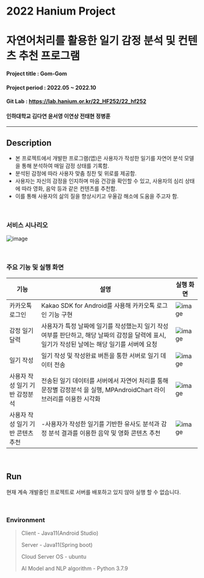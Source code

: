 # 2022 Hanium Project
# 자연어처리를 활용한 일기 감정 분석 및 컨텐츠 추천 프로그램
#### Project title : Gom-Gom
#### Project period : 2022.05 ~ 2022.10
#### Git Lab : https://lab.hanium.or.kr/22_HF252/22_hf252
#### 인하대학교 김다연 윤서영 이연상 전태현 정병훈
-----------------------
## Description
- 본 프로젝트에서 개발한 프로그램(앱)은 사용자가 작성한 일기를 자연어 분석 모델을 통해 분석하여 매일 감정 상태를 기록함.
- 분석된 감정에 따라 사용자 맞춤 칭찬 및 위로를 제공함.
- 사용자는 자신의 감정을 인지하며 마음 건강을 확인할 수 있고, 사용자의 심리 상태에 따라 영화, 음악 등과 같은 컨텐츠를 추천함.
- 이를 통해 사용자의 삶의 질을 향상시키고 우울감 해소에 도움을 주고자 함.

<br>

### 서비스 시나리오
![image](https://user-images.githubusercontent.com/95534831/187061369-fad4878a-1059-4244-9299-0735262232f5.png)

<br>

### 주요 기능 및 실행 화면
| 기능 | 설명 | 실행 화면 | 
| --- | --- | --- |
| 카카오톡 로그인 | Kakao SDK for Android를 사용해 카카오톡 로그인 기능 구현 |![image](https://user-images.githubusercontent.com/95534831/187061742-be5c1bab-79c2-442b-9190-d0d79a03aa44.png)
| 감정 일기 달력 | 사용자가 특정 날짜에 일기를 작성했는지 일기 작성 여부를 판단하고, 해당 날짜의 감정을 달력에 표시, 일기가 작성된 날에는 해당 일기를 서버에 요청 |![image](https://user-images.githubusercontent.com/95534831/187061818-78b1fc56-6b42-4c37-b88d-0412bd9afbcc.png)|
| 일기 작성 | 일기 작성 및 작성완료 버튼을 통한 서버로 일기 데이터 전송 | ![image](https://user-images.githubusercontent.com/95534831/187061893-2ac7b734-670b-4ad8-883c-cfe40e9365d6.png) 
| 사용자 작성 일기 기반 감정분석 | 전송된 일기 데이터를 서버에서 자연어 처리를 통해 문장별 감정분석 을 실행, MPAndroidChart 라이브러리를 이용한 시각화 | ![image](https://user-images.githubusercontent.com/95534831/187061931-532f5230-1d91-47ff-a981-39c18994f5dd.png)
| 사용자 작성 일기 기반 콘텐츠 추천 | -사용자가 작성한 일기를 기반한 유사도 분석과 감정 분석 결과를 이용한 음악 및 영화 콘텐츠 추천 | ![image](https://user-images.githubusercontent.com/95534831/187061974-d45ae27b-d662-4045-8cce-34a4ec5ec5ec.png)

<br>

## Run
현재 계속 개발중인 프로젝트로 서버를 배포하고 있지 않아 실행 할 수 없습니다.

<br>

### Environment
> Client - Java11(Android Studio)
>
> Server - Java11(Spring boot)
>
> Cloud Server OS - ubuntu
>
> AI Model and NLP algorithm - Python 3.7.9
